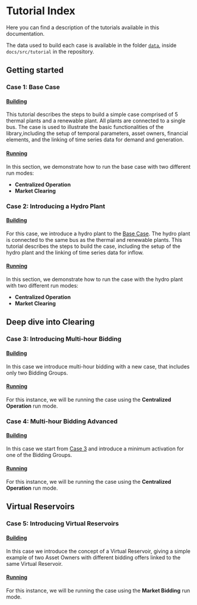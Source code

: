 # Tutorial Index

Here you can find a description of the tutorials available in this documentation. 

The data used to build each case is available in the folder [`data`](https://github.com/psrenergy/IARA.jl/tree/master/docs/src/tutorial/data), inside `docs/src/tutorial` in the repository.

## Getting started

### Case 1: Base Case

#### [Building](tutorial/build_base_case.md)

This tutorial describes the steps to build a simple case comprised of 5 thermal plants and a renewable plant. All plants are connected to a single bus. The case is used to illustrate the basic functionalities of the library,including the setup of temporal parameters, asset owners, financial elements, and the linking of time series data for demand and generation.

#### [Running](tutorial/run_base_case.md)

In this section, we demonstrate how to run the base case with two different run modes:
- **Centralized Operation**
- **Market Clearing**

### Case 2: Introducing a Hydro Plant

#### [Building](tutorial/build_hydroplant_base_case.md)

For this case, we introduce a hydro plant to the [Base Case](tutorial/build_base_case.md). The hydro plant is connected to the same bus as the thermal and renewable plants. This tutorial describes the steps to build the case, including the setup of the hydro plant and the linking of time series data for inflow.

#### [Running](tutorial/run_hydroplant_base_case.md)

In this section, we demonstrate how to run the case with the hydro plant with two different run modes:
- **Centralized Operation**
- **Market Clearing**

## Deep dive into Clearing

### Case 3: Introducing Multi-hour Bidding

#### [Building](tutorial/build_multi_hour_base_case.md)

In this case we introduce multi-hour bidding with a new case, that includes only two Bidding Groups.

#### [Running](tutorial/run_multi_hour_base_case.md)

For this instance, we will be running the case using the **Centralized Operation** run mode.

### Case 4: Multi-hour Bidding Advanced

#### [Building](tutorial/build_multi_min_activation.md)

In this case we start from [Case 3](tutorial/build_multi_hour_base_case.md) and introduce a minimum activation for one of the Bidding Groups.

#### [Running](tutorial/run_multi_min_activation.md)

For this instance, we will be running the case using the **Centralized Operation** run mode.

## Virtual Reservoirs

### Case 5: Introducing Virtual Reservoirs

#### [Building](tutorial/build_reservoir_case.md)

In this case we introduce the concept of a Virtual Reservoir, giving a simple example of two Asset Owners with different bidding offers linked to the same Virtual Reservoir.

#### [Running](tutorial/run_reservoir_case.md)

For this instance, we will be running the case using the **Market Bidding** run mode.
